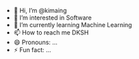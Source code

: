 - 👋 Hi, I’m @kimaing
- 👀 I’m interested in Software
- 🌱 I’m currently learning Machine Learning
- 📫 How to reach me DKSH
- 😄 Pronouns: ...
- ⚡ Fun fact: ...

<!---
kimaing/kimaing is a ✨ special ✨ repository because its `README.md` (this file) appears on your GitHub profile.
You can click the Preview link to take a look at your changes.
--->
